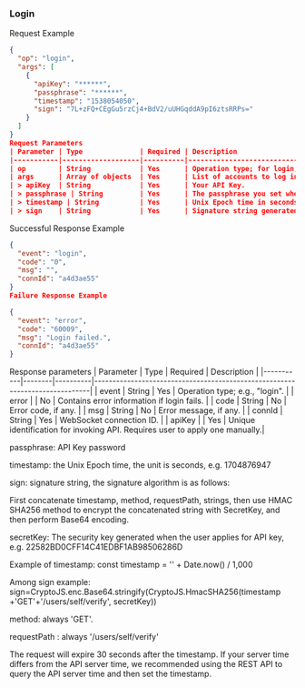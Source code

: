 ### Login
Request Example

```json
{
  "op": "login",
  "args": [
    {
      "apiKey": "******",
      "passphrase": "******",
      "timestamp": "1538054050",
      "sign": "7L+zFQ+CEgGu5rzCj4+BdV2/uUHGqddA9pI6ztsRRPs="
    }
  ]
}
Request Parameters
| Parameter | Type              | Required | Description                                                                 |
|-----------|-------------------|----------|-----------------------------------------------------------------------------|
| op        | String            | Yes      | Operation type; for login, use `"login"`.                                   |
| args      | Array of objects  | Yes      | List of accounts to log in.                                                  |
| > apiKey  | String            | Yes      | Your API Key.                                                               |
| > passphrase | String         | Yes      | The passphrase you set when creating the API key.                            |
| > timestamp | String          | Yes      | Unix Epoch time in seconds.                                                  |
| > sign    | String            | Yes      | Signature string generated using HMAC SHA256 with your SecretKey.             |
```

Successful Response Example

```json
{
  "event": "login",
  "code": "0",
  "msg": "",
  "connId": "a4d3ae55"
}
Failure Response Example
```

```json
{
  "event": "error",
  "code": "60009",
  "msg": "Login failed.",
  "connId": "a4d3ae55"
}
```

Response parameters
| Parameter | Type   | Required | Description                                                                 |
|-----------|--------|----------|-----------------------------------------------------------------------------|
| event     | String | Yes      | Operation type; e.g., "login".                                             |
| error     |        | No       | Contains error information if login fails.                                  |
| code      | String | No       | Error code, if any.                                                         |
| msg       | String | No       | Error message, if any.                                                      |
| connId    | String | Yes      | WebSocket connection ID.                                                    |
| apiKey    |        | Yes      | Unique identification for invoking API. Requires user to apply one manually.|

passphrase: API Key password

timestamp: the Unix Epoch time, the unit is seconds, e.g. 1704876947

sign: signature string, the signature algorithm is as follows:

First concatenate timestamp, method, requestPath, strings, then use HMAC SHA256 method to encrypt the concatenated string with SecretKey, and then perform Base64 encoding.

secretKey: The security key generated when the user applies for API key, e.g. 22582BD0CFF14C41EDBF1AB98506286D

Example of timestamp: const timestamp = '' + Date.now() / 1,000

Among sign example: sign=CryptoJS.enc.Base64.stringify(CryptoJS.HmacSHA256(timestamp +'GET'+'/users/self/verify', secretKey))

method: always 'GET'.

requestPath : always '/users/self/verify'

 The request will expire 30 seconds after the timestamp. If your server time differs from the API server time, we recommended using the REST API to query the API server time and then set the timestamp.
